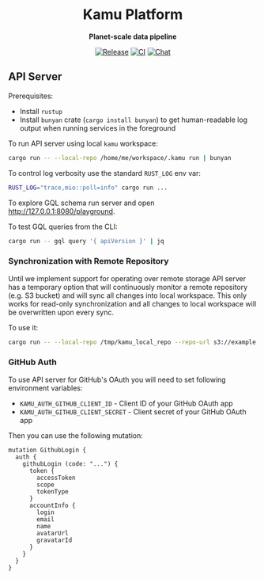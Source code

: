 <div align="center">
<h1>Kamu Platform</h1>
<p><strong>Planet-scale data pipeline</strong></p>
  
<p>

[![Release](https://img.shields.io/github/v/release/kamu-data/kamu-platform?include_prereleases&logo=rust&logoColor=orange&style=for-the-badge)](https://github.com/kamu-data/kamu-platform/releases/latest)
[![CI](https://img.shields.io/github/actions/workflow/status/kamu-data/kamu-platform/build.yaml?logo=githubactions&label=CI&logoColor=white&style=for-the-badge&branch=master)](https://github.com/kamu-data/kamu-platform/actions)
[![Chat](https://shields.io/discord/898726370199359498?style=for-the-badge&logo=discord&label=Discord)](https://discord.gg/nU6TXRQNXC)

</p>
</div>


## API Server
Prerequisites:
* Install `rustup`
* Install `bunyan` crate (`cargo install bunyan`) to get human-readable log output when running services in the foreground

To run API server using local `kamu` workspace:

```bash
cargo run -- --local-repo /home/me/workspace/.kamu run | bunyan
```

To control log verbosity use the standard `RUST_LOG` env var:

```bash
RUST_LOG="trace,mio::poll=info" cargo run ...
```

To explore GQL schema run server and open http://127.0.0.1:8080/playground.

To test GQL queries from the CLI:

```bash
cargo run -- gql query '{ apiVersion }' | jq
```


### Synchronization with Remote Repository
Until we implement support for operating over remote storage API server has a temporary option that will continuously monitor a remote repository (e.g. S3 bucket) and will sync all changes into local workspace. This only works for read-only synchronization and all changes to local workspace will be overwritten upon every sync.

To use it:

```bash
cargo run -- --local-repo /tmp/kamu_local_repo --repo-url s3://example.com/kamu_repo run | bunyan
```


### GitHub Auth
To use API server for GitHub's OAuth you will need to set following environment variables:
- `KAMU_AUTH_GITHUB_CLIENT_ID` - Client ID of your GitHub OAuth app
- `KAMU_AUTH_GITHUB_CLIENT_SECRET` - Client secret of your GitHub OAuth app

Then you can use the following mutation:

```gql
mutation GithubLogin {
  auth {
    githubLogin (code: "...") {
      token {
        accessToken
        scope
        tokenType
      }
      accountInfo {
        login
        email
        name
        avatarUrl
        gravatarId
      }
    }
  }
}
```
